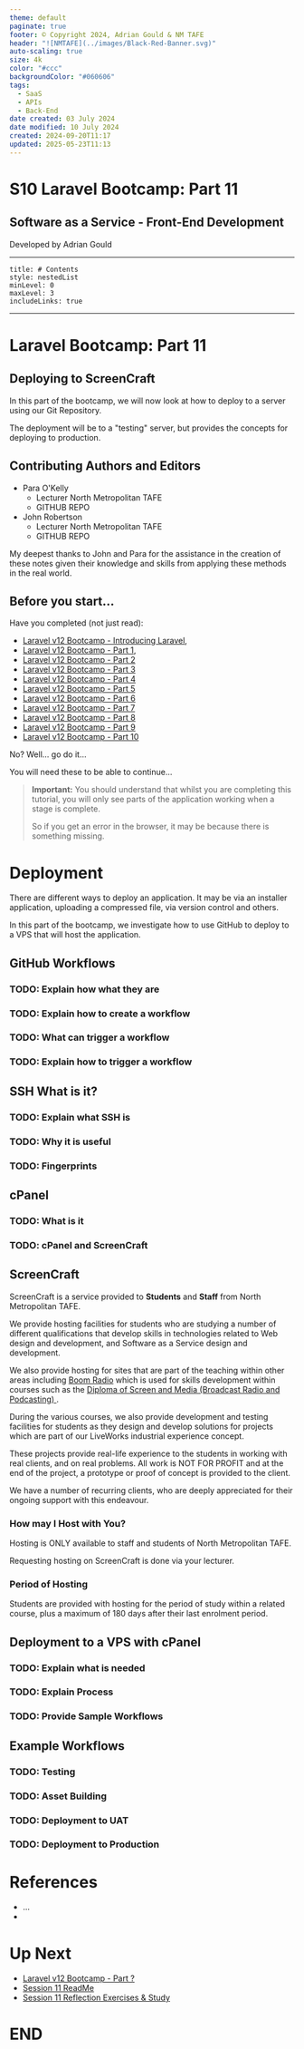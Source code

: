 ```yaml
---
theme: default
paginate: true
footer: © Copyright 2024, Adrian Gould & NM TAFE
header: "![NMTAFE](../images/Black-Red-Banner.svg)"
auto-scaling: true
size: 4k
color: "#ccc"
backgroundColor: "#060606"
tags:
  - SaaS
  - APIs
  - Back-End
date created: 03 July 2024
date modified: 10 July 2024
created: 2024-09-20T11:17
updated: 2025-05-23T11:13
---
```



# S10 Laravel Bootcamp: Part 11
## Software as a Service - Front-End Development

Developed by Adrian Gould

---

```table-of-contents
title: # Contents
style: nestedList
minLevel: 0
maxLevel: 3
includeLinks: true
```

---

# Laravel Bootcamp: Part 11

## Deploying to ScreenCraft

In this part of the bootcamp, we will now look at how to deploy to a server using our Git 
Repository.

The deployment will be to a "testing" server, but provides the concepts for deploying to 
production. 

## Contributing Authors and Editors

- Para O'Kelly
  - Lecturer North Metropolitan TAFE
  - GITHUB REPO
- John Robertson
  - Lecturer North Metropolitan TAFE
  - GITHUB REPO

My deepest thanks to John and Para for the assistance in the creation of these notes given their
knowledge and skills from applying these methods in the real world.

## Before you start…

Have you completed (not just read):

- [Laravel v12 Bootcamp - Introducing Laravel](../session-11/S11-Introducing-Laravel-v12.md),
- [Laravel v12 Bootcamp - Part 1](../session-11/S10-Laravel-v12-BootCamp-Part-1.md),
- [Laravel v12 Bootcamp - Part 2](../session-11/S10-Laravel-v12-BootCamp-Part-2.md)
- [Laravel v12 Bootcamp - Part 3](../session-11/S10-Laravel-v12-BootCamp-Part-3.md)
- [Laravel v12 Bootcamp - Part 4](../session-11/S10-Laravel-v12-BootCamp-Part-4.md)
- [Laravel v12 Bootcamp - Part 5](../session-11/S10-Laravel-v12-BootCamp-Part-5.md)
- [Laravel v12 Bootcamp - Part 6](../session-11/S10-Laravel-v12-BootCamp-Part-6.md)
- [Laravel v12 Bootcamp - Part 7](../session-11/S10-Laravel-v12-BootCamp-Part-7.md)
- [Laravel v12 Bootcamp - Part 8](../session-11/S10-Laravel-v12-BootCamp-Part-8.md)
- [Laravel v12 Bootcamp - Part 9](../session-11/S10-Laravel-v12-BootCamp-Part-9.md)
- [Laravel v12 Bootcamp - Part 10](../session-11/S10-Laravel-v12-BootCamp-Part-10.md)


No? Well… go do it…

You will need these to be able to continue…

> **Important:** You should understand that whilst you are completing this tutorial, you will
> only see parts of the application working when a stage is complete.
>
> So if you get an error in the browser, it may be because there is something missing.


# Deployment

There are different ways to deploy an application. It may be via an installer application, 
uploading a compressed file, via version control and others.

In this part of the bootcamp, we investigate how to use GitHub to deploy to a VPS that will 
host the application.

## GitHub Workflows

### TODO: Explain how what they are
### TODO: Explain how to create a workflow
### TODO: What can trigger a workflow
### TODO: Explain how to trigger a workflow

## SSH What is it?

### TODO: Explain what SSH is
### TODO: Why it is useful
### TODO: Fingerprints

## cPanel 

### TODO: What is it
### TODO: cPanel and ScreenCraft

## ScreenCraft

ScreenCraft is a service provided to **Students** and **Staff** from North Metropolitan 
TAFE. 

We provide hosting facilities for students who are studying a number of different 
qualifications that develop skills in technologies related to Web design and development, and 
Software as a Service design and development.

We also provide hosting for sites that are part of the teaching within other areas including 
[Boom Radio](https://boomradio.com.au) which is used for skills development within courses 
such as the [Diploma of Screen and Media (Broadcast Radio and Podcasting)
](https://www.northmetrotafe.wa.edu.au/courses/diploma-screen-and-media-broadcast-radio-and-podcasting).

During the various courses, we also provide development and testing facilities for students 
as they design and develop solutions for projects which are part of our LiveWorks industrial 
experience concept. 

These projects provide real-life experience to the students in working with real 
clients, and on real problems. All work is NOT FOR PROFIT and at the end of the project, a 
prototype or proof of concept is provided to the client.

We have a number of recurring clients, who are deeply appreciated for their ongoing support 
with this endeavour.

### How may I Host with You?

Hosting is ONLY available to staff and students of North Metropolitan TAFE.

Requesting hosting on ScreenCraft is done via your lecturer.

### Period of Hosting

Students are provided with hosting for the period of study within a related course, plus a 
maximum of 180 days after their last enrolment period.



## Deployment to a VPS with cPanel

### TODO: Explain what is needed
### TODO: Explain Process
### TODO: Provide Sample Workflows

## Example Workflows

### TODO: Testing
### TODO: Asset Building
### TODO: Deployment to UAT 
### TODO: Deployment to Production




# References

- ...
- 

# Up Next

- [Laravel v12 Bootcamp - Part ?](../session-11/S10-Laravel-v12-BootCamp-Part-x.md)
- [Session 11 ReadMe](../session-10/ReadMe.md)
- [Session 11 Reflection Exercises & Study](../session-11/S11-Reflection-Exercises-and-Study.md)

# END
